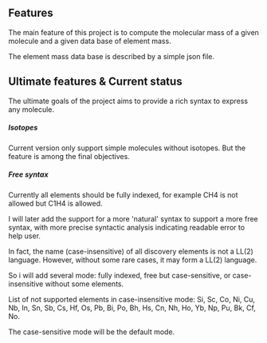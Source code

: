 ## Features

The main feature of this project is to compute the molecular mass of a given molecule and a given data base of element mass.

The element mass data base is described by a simple json file.

## Ultimate features & Current status

The ultimate goals of the project aims to provide a rich syntax to express any molecule.

##### Isotopes

Current version only support simple molecules without isotopes. But the feature is among the final objectives.

##### Free syntax

Currently all elements should be fully indexed, for example CH4 is not allowed but C1H4 is allowed.

I will later add the support for a more 'natural' syntax to support a more free syntax, with more precise syntactic analysis 
indicating readable error to help user.

In fact, the name (case-insensitive) of all discovery elements is not a LL(2) language. However, without some rare cases, it may form a LL(2) language.

So i will add several mode: fully indexed, free but case-sensitive, or case-insensitive without some elements.

List of not supported elements in case-insensitive mode:
Si, Sc, Co, Ni, Cu, Nb, In, Sn, Sb, Cs, Hf, Os, Pb, Bi, Po, Bh, Hs, Cn, Nh, 
Ho, Yb, Np, Pu, Bk, Cf, No.

The case-sensitive mode will be the default mode.